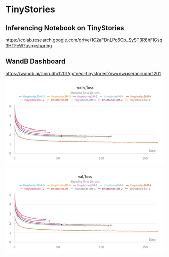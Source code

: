 # TinyStories
## Inferencing Notebook on TinyStories  
https://colab.research.google.com/drive/1C2aFDnLPc6Cp_SyST3R8hFIGsq3HTFeW?usp=sharing

## WandB Dashboard
https://wandb.ai/anirudhr1201/gptneo-tinystories?nw=nwuseranirudhr1201 

![Training Loss](./training-loss.png)

![Validation Loss](./val-loss.png)

